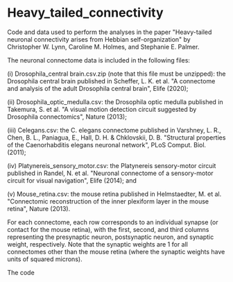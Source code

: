 # Heavy_tailed_connectivity
Code and data used to perform the analyses in the paper "Heavy-tailed neuronal connectivity arises from Hebbian self-organization" by Christopher W. Lynn, Caroline M. Holmes, and Stephanie E. Palmer.


The neuronal connectome data is included in the following files:

(i) Drosophila_central brain.csv.zip (note that this file must be unzipped): the Drosophila central brain published in Scheffer, L. K. et al. "A connectome and analysis of the adult Drosophila central brain", Elife (2020);

(ii) Drosophila_optic_medulla.csv: the Drosophila optic medulla published in Takemura, S. et al. "A visual motion detection circuit suggested by Drosophila connectomics", Nature (2013);

(iii) Celegans.csv: the C. elegans connectome published in Varshney, L. R., Chen, B. L., Paniagua, E., Hall, D. H. & Chklovskii, D. B. "Structural properties of the Caenorhabditis elegans neuronal network", PLoS Comput. Biol. (2011);

(iv) Platynereis_sensory_motor.csv: the Platynereis sensory-motor circuit published in Randel, N. et al. "Neuronal connectome of a sensory-motor circuit for visual navigation", Elife (2014); and

(v) Mouse_retina.csv: the mouse retina published in Helmstaedter, M. et al. "Connectomic reconstruction of the inner plexiform layer in the mouse retina", Nature (2013).

For each connectome, each row corresponds to an individual synapse (or contact for the mouse retina), with the first, second, and third columns representing the presynaptic neuron, postsynaptic neuron, and synaptic weight, respectively. Note that the synaptic weights are 1 for all connectomes other than the mouse retina (where the synaptic weights have units of squared microns).


The code
